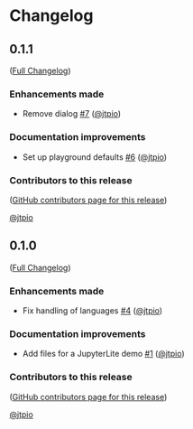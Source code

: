 # Changelog

<!-- <START NEW CHANGELOG ENTRY> -->

## 0.1.1

([Full Changelog](https://github.com/khulnasoft/jupyterlab-khulnasoft/compare/v0.1.0...d2eb596d8dd368815125fcb71b3f027e8ef3c119))

### Enhancements made

- Remove dialog [#7](https://github.com/khulnasoft/jupyterlab-khulnasoft/pull/7) ([@jtpio](https://github.com/khulnasoft))

### Documentation improvements

- Set up playground defaults [#6](https://github.com/khulnasoft/jupyterlab-khulnasoft/pull/6) ([@jtpio](https://github.com/khulnasoft))

### Contributors to this release

([GitHub contributors page for this release](https://github.com/khulnasoft/jupyterlab-khulnasoft/graphs/contributors?from=2024-06-04&to=2024-06-26&type=c))

[@jtpio](https://github.com/search?q=repo%3Ajtpio%2Fjupyterlab-khulnasoft+involves%3Ajtpio+updated%3A2024-06-04..2024-06-26&type=Issues)

<!-- <END NEW CHANGELOG ENTRY> -->

## 0.1.0

([Full Changelog](https://github.com/khulnasoft/jupyterlab-khulnasoft/compare/5e6049da035a16249e8784e0037c3c4802974d90...6c748933be3fd695d807e5d43bb1580e80ddd841))

### Enhancements made

- Fix handling of languages [#4](https://github.com/khulnasoft/jupyterlab-khulnasoft/pull/4) ([@jtpio](https://github.com/khulnasoft))

### Documentation improvements

- Add files for a JupyterLite demo [#1](https://github.com/khulnasoft/jupyterlab-khulnasoft/pull/1) ([@jtpio](https://github.com/khulnasoft))

### Contributors to this release

([GitHub contributors page for this release](https://github.com/khulnasoft/jupyterlab-khulnasoft/graphs/contributors?from=2024-06-03&to=2024-06-04&type=c))

[@jtpio](https://github.com/search?q=repo%3Ajtpio%2Fjupyterlab-khulnasoft+involves%3Ajtpio+updated%3A2024-06-03..2024-06-04&type=Issues)
